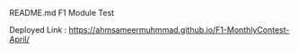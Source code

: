 README.md
F1 Module Test

Deployed Link : https://ahmsameermuhmmad.github.io/F1-MonthlyContest-April/
